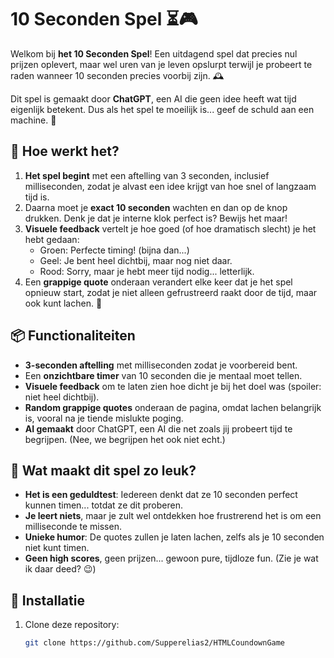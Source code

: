 # 10 Seconden Spel ⏳🎮

Welkom bij **het 10 Seconden Spel**! Een uitdagend spel dat precies nul prijzen oplevert, maar wel uren van je leven opslurpt terwijl je probeert te raden wanneer 10 seconden precies voorbij zijn. 🕰️ 

Dit spel is gemaakt door **ChatGPT**, een AI die geen idee heeft wat tijd eigenlijk betekent. Dus als het spel te moeilijk is... geef de schuld aan een machine. 🤖

## 📜 Hoe werkt het?

1. **Het spel begint** met een aftelling van 3 seconden, inclusief milliseconden, zodat je alvast een idee krijgt van hoe snel of langzaam tijd is.
2. Daarna moet je **exact 10 seconden** wachten en dan op de knop drukken. Denk je dat je interne klok perfect is? Bewijs het maar!
3. **Visuele feedback** vertelt je hoe goed (of hoe dramatisch slecht) je het hebt gedaan:
   - Groen: Perfecte timing! (bijna dan...)
   - Geel: Je bent heel dichtbij, maar nog niet daar.
   - Rood: Sorry, maar je hebt meer tijd nodig... letterlijk.
4. Een **grappige quote** onderaan verandert elke keer dat je het spel opnieuw start, zodat je niet alleen gefrustreerd raakt door de tijd, maar ook kunt lachen. 🤣

## 📦 Functionaliteiten

- **3-seconden aftelling** met milliseconden zodat je voorbereid bent.
- Een **onzichtbare timer** van 10 seconden die je mentaal moet tellen.
- **Visuele feedback** om te laten zien hoe dicht je bij het doel was (spoiler: niet heel dichtbij).
- **Random grappige quotes** onderaan de pagina, omdat lachen belangrijk is, vooral na je tiende mislukte poging.
- **AI gemaakt** door ChatGPT, een AI die net zoals jij probeert tijd te begrijpen. (Nee, we begrijpen het ook niet echt.)

## 🎨 Wat maakt dit spel zo leuk?

- **Het is een geduldtest**: Iedereen denkt dat ze 10 seconden perfect kunnen timen... totdat ze dit proberen.
- **Je leert niets**, maar je zult wel ontdekken hoe frustrerend het is om een milliseconde te missen.
- **Unieke humor**: De quotes zullen je laten lachen, zelfs als je 10 seconden niet kunt timen.
- **Geen high scores**, geen prijzen... gewoon pure, tijdloze fun. (Zie je wat ik daar deed? 😉)

## 📖 Installatie

1. Clone deze repository:
   ```bash
   git clone https://github.com/Supperelias2/HTMLCoundownGame
